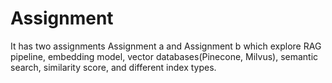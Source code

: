 # Assignment

It has two assignments Assignment a and Assignment b which explore RAG pipeline, embedding model, vector databases(Pinecone, Milvus), semantic search, similarity score, and different index types.
